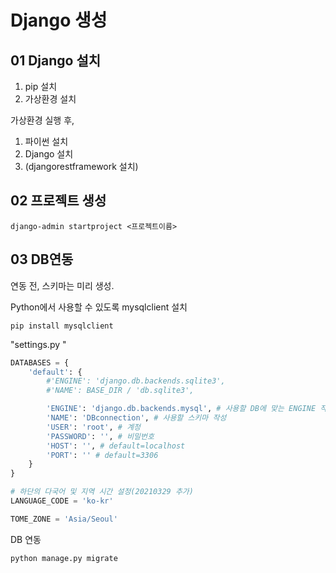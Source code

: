 # Django 생성

## 01 Django 설치

1. pip 설치
2. 가상환경 설치



가상환경 실행 후,

1. 파이썬 설치
2. Django 설치
3. (djangorestframework 설치)



## 02 프로젝트 생성

`django-admin startproject <프로젝트이름>`



## 03 DB연동

연동 전, 스키마는 미리 생성.



Python에서 사용할 수 있도록 mysqlclient 설치

`pip install mysqlclient` 



"settings.py "

``` python
DATABASES = {
    'default': {
        #'ENGINE': 'django.db.backends.sqlite3',
        #'NAME': BASE_DIR / 'db.sqlite3',

        'ENGINE': 'django.db.backends.mysql', # 사용할 DB에 맞는 ENGINE 작성
        'NAME': 'DBconnection', # 사용할 스키마 작성
        'USER': 'root', # 계정
        'PASSWORD': '', # 비밀번호
        'HOST': '', # default=localhost
        'PORT': '' # default=3306
    }
}

# 하단의 다국어 및 지역 시간 설정(20210329 추가)
LANGUAGE_CODE = 'ko-kr'

TOME_ZONE = 'Asia/Seoul'
```





DB 연동

`python manage.py migrate`

